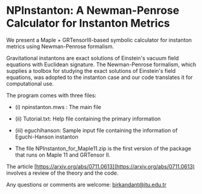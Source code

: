 # NPInstanton: A Newman-Penrose Calculator for Instanton Metrics

We present a Maple + GRTensorIII-based symbolic calculator for instanton metrics using Newman-Penrose formalism. 

Gravitational instantons are exact solutions of Einstein's vacuum field equations with Euclidean signature. The Newman-Penrose formalism, which supplies a toolbox for studying the exact solutions of Einstein's field equations, was adopted to the instanton case and our code translates it for computational use.

The program comes with three files:

- (i) npinstanton.mws : The main file

- (ii) Tutorial.txt: Help file containing the primary information

- (iii) eguchihanson: Sample input file containing the information of Eguchi-Hanson instanton

- The file NPInstanton_for_Maple11.zip is the first version of the package that runs on Maple 11 and GRTensor II.

The article [https://arxiv.org/abs/0711.0613](https://arxiv.org/abs/0711.0613) involves a review of the theory and the code.


Any questions or comments are welcome: birkandant@itu.edu.tr 
